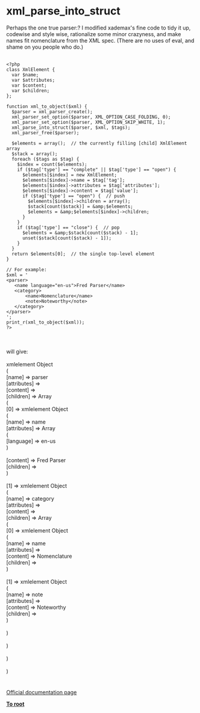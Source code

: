 # xml_parse_into_struct



Perhaps the one true parser:? I modified xademax&apos;s fine code to tidy it up, codewise and style wise, rationalize some minor crazyness, and make names fit nomenclature from the XML spec. (There are no uses of eval, and shame on you people who do.)<br><br>

```
<?php 
class XmlElement {
  var $name;
  var $attributes;
  var $content;
  var $children;
};

function xml_to_object($xml) {
  $parser = xml_parser_create();
  xml_parser_set_option($parser, XML_OPTION_CASE_FOLDING, 0);
  xml_parser_set_option($parser, XML_OPTION_SKIP_WHITE, 1);
  xml_parse_into_struct($parser, $xml, $tags);
  xml_parser_free($parser);

  $elements = array();  // the currently filling [child] XmlElement array
  $stack = array();
  foreach ($tags as $tag) {
    $index = count($elements);
    if ($tag['type'] == "complete" || $tag['type'] == "open") {
      $elements[$index] = new XmlElement;
      $elements[$index]->name = $tag['tag'];
      $elements[$index]->attributes = $tag['attributes'];
      $elements[$index]->content = $tag['value'];
      if ($tag['type'] == "open") {  // push
        $elements[$index]->children = array();
        $stack[count($stack)] = &amp;$elements;
        $elements = &amp;$elements[$index]->children;
      }
    }
    if ($tag['type'] == "close") {  // pop
      $elements = &amp;$stack[count($stack) - 1];
      unset($stack[count($stack) - 1]);
    }
  }
  return $elements[0];  // the single top-level element
}

// For example:
$xml = '
<parser>
   <name language="en-us">Fred Parser</name>
   <category>
       <name>Nomenclature</name>
       <note>Noteworthy</note>
   </category>
</parser>
';
print_r(xml_to_object($xml));
?>
```
<br><br>will give:<br><br>xmlelement Object<br>(<br>    [name] =&gt; parser<br>    [attributes] =&gt; <br>    [content] =&gt; <br>    [children] =&gt; Array<br>        (<br>            [0] =&gt; xmlelement Object<br>                (<br>                    [name] =&gt; name<br>                    [attributes] =&gt; Array<br>                        (<br>                            [language] =&gt; en-us<br>                        )<br><br>                    [content] =&gt; Fred Parser<br>                    [children] =&gt; <br>                )<br><br>            [1] =&gt; xmlelement Object<br>                (<br>                    [name] =&gt; category<br>                    [attributes] =&gt; <br>                    [content] =&gt; <br>                    [children] =&gt; Array<br>                        (<br>                            [0] =&gt; xmlelement Object<br>                                (<br>                                    [name] =&gt; name<br>                                    [attributes] =&gt; <br>                                    [content] =&gt; Nomenclature<br>                                    [children] =&gt; <br>                                )<br><br>                            [1] =&gt; xmlelement Object<br>                                (<br>                                    [name] =&gt; note<br>                                    [attributes] =&gt; <br>                                    [content] =&gt; Noteworthy<br>                                    [children] =&gt; <br>                                )<br><br>                        )<br><br>                )<br><br>        )<br><br>)  

#

[Official documentation page](https://www.php.net/manual/en/function.xml-parse-into-struct.php)

**[To root](/README.md)**